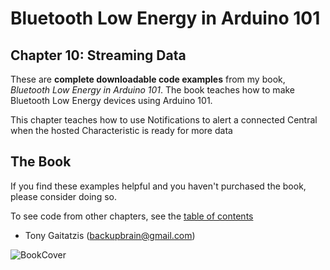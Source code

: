 # Bluetooth Low Energy in Arduino 101

## Chapter 10: Streaming Data


These are **complete downloadable code examples** from my book, _Bluetooth Low Energy in Arduino 101_.  The book teaches how to make Bluetooth Low Energy devices using Arduino 101.

This chapter teaches how to use Notifications to alert a connected Central when the hosted Characteristic is ready for more data

## The Book

If you find these examples helpful and you haven't purchased the book, please consider doing so.

To see code from other chapters, see the [table of contents](https://github.com/BluetoothLowEnergyInAndroid101/Book)

- Tony Gaitatzis (<backupbrain@gmail.com>)

![BookCover](https://github.com/BluetoothLowEnergyIniOSSwift/Book/blob/master/Bluetooth%20Low%20Energy%20in%20Android%20101%20Cover.png)
